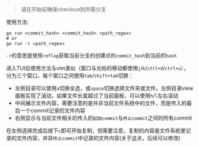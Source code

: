 > 请在开始前确保checkout到所需分支

使用方法:

```
go run <commit_hash> <commit_hash> <path_regex>
# or
go run -r <path_regex>
```

`-r`的意思是使用`reflog`获取当前分支的创建点的`commit_hash`到当前的`hash`

进入TUI后使用方法与vim类似（窗口与光标的移动都使用`j`/`k`/`ctrl+d`/`ctrl+u`），分为三个窗口，每个窗口之间使用`tab`/`shift+tab`切换：

- 左侧目录可以使用`a`切换全选，或`space`切换选择文件夹或文件。左侧目录view面板实现了滚动，如果文件长度超过了当前面板，可以使用`h`/`l`左右滚动
- 中间展示文件内容，需要注意的是并非当前文件系统中的文件，而是传入的最后一个commit记录的文件内容
- 右侧显示与当前文件相关的传入的`起始commit`与`终止commit`之间的所有commit

在左侧选择完成后按下`c`即可开始复制，但需要注意，复制的内容是文件系统里记录的文件内容，并非`终止commit`中记录的文件内容(关于这点，后续可以修改)
